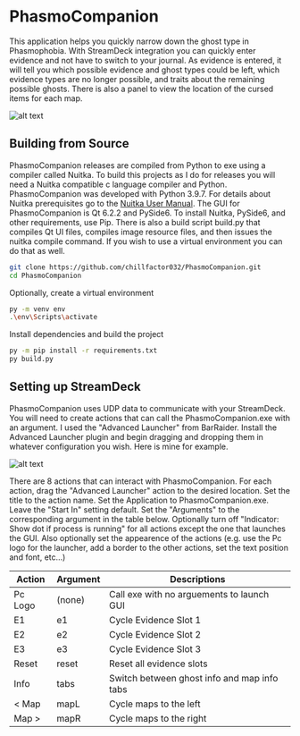 # PhasmoCompanion
This application helps you quickly narrow down the ghost type in Phasmophobia. With StreamDeck integration you can quickly enter evidence and not have to switch to your journal. As evidence is entered, it will tell you which possible evidence and ghost types could be left, which evidence types are no longer possible, and traits about the remaining possible ghosts. There is also a panel to view the location of the cursed items for each map.

![alt text](https://chillaspect.com/images/phasmocompanion/pc1.png "PhasmoCompanion")

## Building from Source

PhasmoCompanion releases are compiled from Python to exe using a compiler called Nuitka. To build this projects as I do for releases you will need a Nuitka compatible c language compiler and Python. PhasmoCompanion was developed with Python 3.9.7. For details about Nuitka prerequisites go to the [Nuitka User Manual](https://nuitka.net/doc/user-manual.html). The GUI for PhasmoCompanion is Qt 6.2.2 and PySide6. To install Nuitka, PySide6, and other requirements, use Pip. There is also a build script build.py that compiles Qt UI files, compiles image resource files, and then issues the nuitka compile command. If you wish to use a virtual environment you can do that as well.

```bash
git clone https://github.com/chillfactor032/PhasmoCompanion.git
cd PhasmoCompanion
```
Optionally, create a virtual environment
```bash
py -m venv env
.\env\Scripts\activate
```
Install dependencies and build the project
```bash
py -m pip install -r requirements.txt
py build.py
```

## Setting up StreamDeck

PhasmoCompanion uses UDP data to communicate with your StreamDeck. You will need to create actions that can call the PhasmoCompanion.exe with an argument. I used the "Advanced Launcher" from BarRaider. Install the Advanced Launcher plugin and begin dragging and dropping them in whatever configuration you wish. Here is mine for example.

![alt text](https://chillaspect.com/images/phasmocompanion/pc2.png "PhasmoCompanion")

There are 8 actions that can interact with PhasmoCompanion. For each action, drag the "Advanced Launcher" action to the desired location. Set the title to the action name. Set the Application to PhasmoCompanion.exe. Leave the "Start In" setting default. Set the "Arguments" to the corresponding argument in the table below. Optionally turn off "Indicator: Show dot if process is running" for all actions except the one that launches the GUI. Also optionally set the appearence of the actions (e.g. use the Pc logo for the launcher, add a border to the other actions, set the text position and font, etc...)

Action | Argument | Descriptions
--- | --- | ---
Pc Logo | (none) | Call exe with no arguements to launch GUI
E1 | e1 | Cycle Evidence Slot 1
E2 | e2 | Cycle Evidence Slot 2
E3 | e3 | Cycle Evidence Slot 3
Reset | reset | Reset all evidence slots
Info | tabs | Switch between ghost info and map info tabs
&lt; Map | mapL | Cycle maps to the left
Map &gt; | mapR | Cycle maps to the right
